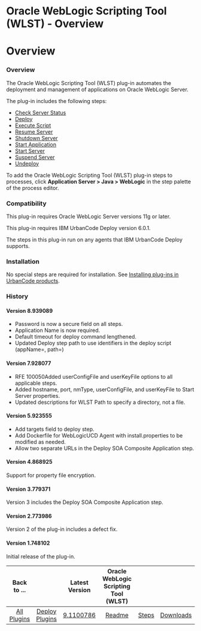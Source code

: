 
Oracle WebLogic Scripting Tool (WLST) - Overview
================================================

# Overview


### Overview




The Oracle WebLogic Scripting Tool (WLST) plug-in automates the deployment and management of applications on Oracle WebLogic Server.

The plug-in includes the following steps:

* [Check Server Status](#check_server_status)
* [Deploy](#deploy)
* [Execute Script](#execute_script)
* [Resume Server](#resume_server)
* [Shutdown Server](#shutdown_server)
* [Start Application](#start_application)
* [Start Server](#start_server)
* [Suspend Server](#suspend_server)
* [Undeploy](#undeploy)

To add the Oracle WebLogic Scripting Tool (WLST) plug-in steps to processes, click **Application Server > Java > WebLogic** in the step palette of the process editor.

### Compatibility

This plug-in requires Oracle WebLogic Server versions 11g or later.


This plug-in requires IBM UrbanCode Deploy version 6.0.1.


The steps in this plug-in run on any agents that IBM UrbanCode Deploy supports.


### Installation

No special steps are required for installation. See [Installing plug-ins in UrbanCode products](https://www.urbancode.com/resource/installing-plug-ins-in-urbancode-products/ "Installing plug-ins in UrbanCode products").

### History

#### Version 8.939089

* Password is now a secure field on all steps.
* Application Name is now required.
* Default timeout for deploy command lengthened.
* Updated Deploy step path to use identifiers in the deploy script (appName=, path=)

#### Version 7.928077

* RFE 100050Added userConfigFile and userKeyFile options to all applicable steps.
* Added hostname, port, nmType, userConfigFile, and userKeyFile to Start Server properties.
* Updated descriptions for WLST Path to specify a directory, not a file.

#### Version 5.923555

* Add targets field to deploy step.
* Add Dockerfile for WebLogicUCD Agent with install.properties to be modified as needed.
* Allow two separate URLs in the Deploy SOA Composite Application step.

#### Version 4.868925

Support for property file encryption.

#### Version 3.779371

Version 3 includes the Deploy SOA Composite Application step.

#### Version 2.773986

Version 2 of the plug-in includes a defect fix.

#### Version 1.748102

Initial release of the plug-in.


|Back to ...||Latest Version|Oracle WebLogic Scripting Tool (WLST) |||
| :---: | :---: | :---: | :---: | :---: | :---: |
|[All Plugins](../../index.md)|[Deploy Plugins](../README.md)|[9.1100786](https://raw.githubusercontent.com/UrbanCode/IBM-UCD-PLUGINS/main/files/WebLogic-WLST/WebLogic-WLST-9.1100786.zip)|[Readme](README.md)|[Steps](steps.md)|[Downloads](downloads.md)|
